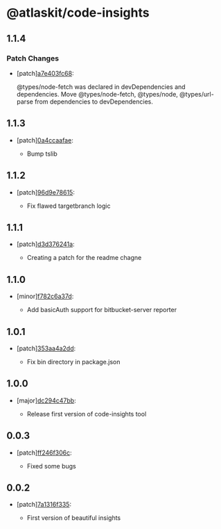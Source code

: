 # @atlaskit/code-insights

## 1.1.4

### Patch Changes

- [patch][a7e403fc68](https://bitbucket.org/atlassian/atlaskit-mk-2/commits/a7e403fc68):

  @types/node-fetch was declared in devDependencies and dependencies. Move @types/node-fetch, @types/node, @types/url-parse from dependencies to devDependencies.

## 1.1.3

- [patch][0a4ccaafae](https://bitbucket.org/atlassian/atlaskit-mk-2/commits/0a4ccaafae):

  - Bump tslib

## 1.1.2

- [patch][96d9e78615](https://bitbucket.org/atlassian/atlaskit-mk-2/commits/96d9e78615):

  - Fix flawed targetbranch logic

## 1.1.1

- [patch][d3d376241a](https://bitbucket.org/atlassian/atlaskit-mk-2/commits/d3d376241a):

  - Creating a patch for the readme chagne

## 1.1.0

- [minor][f782c6a37d](https://bitbucket.org/atlassian/atlaskit-mk-2/commits/f782c6a37d):

  - Add basicAuth support for bitbucket-server reporter

## 1.0.1

- [patch][353aa4a2dd](https://bitbucket.org/atlassian/atlaskit-mk-2/commits/353aa4a2dd):

  - Fix bin directory in package.json

## 1.0.0

- [major][dc294c47bb](https://bitbucket.org/atlassian/atlaskit-mk-2/commits/dc294c47bb):

  - Release first version of code-insights tool

## 0.0.3

- [patch][ff246f306c](https://bitbucket.org/atlassian/atlaskit-mk-2/commits/ff246f306c):

  - Fixed some bugs

## 0.0.2

- [patch][7a1316f335](https://bitbucket.org/atlassian/atlaskit-mk-2/commits/7a1316f335):

  - First version of beautiful insights
